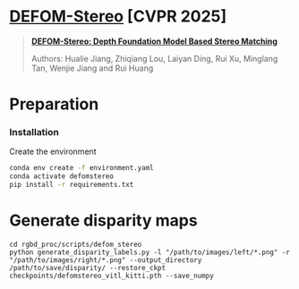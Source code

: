 # [DEFOM-Stereo](https://github.com/Insta360-Research-Team/DEFOM-Stereo) [CVPR 2025]

> [**DEFOM-Stereo: Depth Foundation Model Based Stereo Matching**](https://arxiv.org/abs/2501.09466)
>
> Authors: Hualie Jiang, Zhiqiang Lou, Laiyan Ding, Rui Xu, Minglang Tan, Wenjie Jiang and Rui Huang

# Preparation

### Installation

Create the environment

```bash
conda env create -f environment.yaml
conda activate defomstereo
pip install -r requirements.txt
```

# Generate disparity maps

```
cd rgbd_proc/scripts/defom_stereo
python generate_disparity_labels.py -l "/path/to/images/left/*.png" -r "/path/to/images/right/*.png" --output_directory /path/to/save/disparity/ --restore_ckpt checkpoints/defomstereo_vitl_kitti.pth --save_numpy
```
